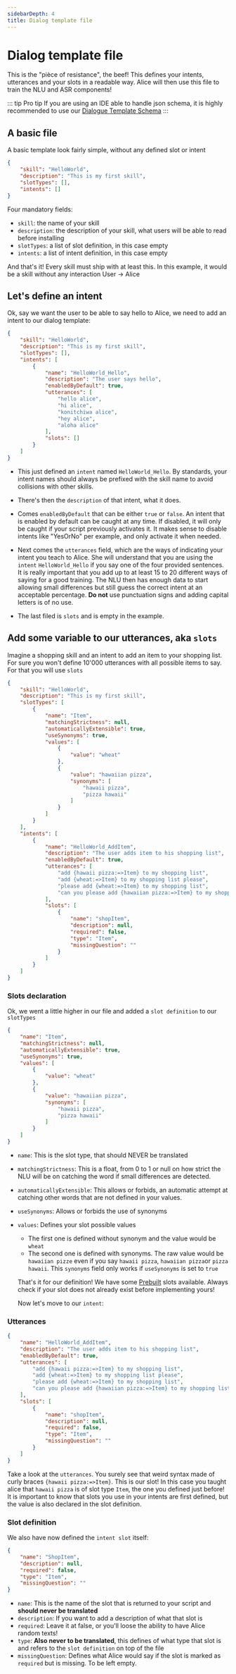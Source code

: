 ```yaml
---
sidebarDepth: 4
title: Dialog template file
---
```


# Dialog template file
This is the "pièce of resistance", the beef! This defines your intents, utterances and your slots in a readable way. Alice will then use this file to train the NLU and ASR components!


::: tip Pro tip
If you are using an IDE able to handle json schema, it is highly recommended to use our [Dialogue Template Schema](https://raw.githubusercontent.com/project-alice-assistant/ProjectAliceSkillKit/master/ProjectAliceSK/validate/src/schemas/dialog-schema.json)
:::


## A basic file
A basic template look fairly simple, without any defined slot or intent

```json
{
	"skill": "HelloWorld",
	"description": "This is my first skill",
	"slotTypes": [],
	"intents": []
}
```

Four mandatory fields:
- `skill`: the name of your skill
- `description`: the description of your skill, what users will be able to read before installing
- `slotTypes`: a list of slot definition, in this case empty
- `intents`: a list of intent definition, in this case empty

And that's it! Every skill must ship with at least this. In this example, it would be a skill without any interaction User -> Alice


## Let's define an intent
Ok, say we want the user to be able to say hello to Alice, we need to add an intent to our dialog template:

```json
{
	"skill": "HelloWorld",
	"description": "This is my first skill",
	"slotTypes": [],
	"intents": [
		{
			"name": "HelloWorld_Hello",
			"description": "The user says hello",
			"enabledByDefault": true,
			"utterances": [
				"hello alice",
				"hi alice",
				"konitchiwa alice",
				"hey alice",
				"aloha alice"
			],
			"slots": []
		}	
	]
}
```

- This just defined an `intent` named `HelloWorld_Hello`. By standards, your intent names should always be prefixed with the skill name to avoid collisions with other skills.

- There's then the `description` of that intent, what it does.

- Comes `enabledByDefault` that can be either `true` or `false`. An intent that is enabled by default can be caught at any time. If disabled, it will only be caught if your script previously activates it. It makes sense to disable intents like "YesOrNo" per example, and only activate it when needed.

- Next comes the `utterances` field, which are the ways of indicating your intent you teach to Alice. She will understand that you are using the `intent` `HelloWorld_Hello` if you say one of the four provided sentences. It is really important that you add up to at least 15 to 20 different ways of saying for a good training. The NLU then has enough data to start allowing small differences but still guess the correct intent at an acceptable percentage. **Do not** use punctuation signs and adding capital letters is of no use.

- The last filed is `slots` and is empty in the example.


## Add some variable to our utterances, aka `slots`
Imagine a shopping skill and an intent to add an item to your shopping list. For sure you won't define 10'000 utterances with all possible items to say. For that you will use `slots`

```json
{
	"skill": "HelloWorld",
	"description": "This is my first skill",
	"slotTypes": [
		{
			"name": "Item",
			"matchingStrictness": null,
			"automaticallyExtensible": true,
			"useSynonyms": true,
			"values": [
				{
					"value": "wheat"
				},
				{
					"value": "hawaiian pizza",
					"synonyms": [
						"hawaii pizza",
						"pizza hawaii"
					]
				}
			]
		}
	],
	"intents": [
		{
			"name": "HelloWorld_AddItem",
			"description": "The user adds item to his shopping list",
			"enabledByDefault": true,
			"utterances": [
				"add {hawaii pizza:=>Item} to my shopping list",
				"add {wheat:=>Item} to my shopping list please",
				"please add {wheat:=>Item} to my shopping list",
				"can you please add {hawaiian pizza:=>Item} to my shopping list"
			],
			"slots": [
				{
					"name": "shopItem",
					"description": null,
					"required": false,
					"type": "Item",
					"missingQuestion": ""
				}
			]
		}	
	]
}
``` 

### Slots declaration
Ok, we went a little higher in our file and added a `slot definition` to our `slotTypes`

```json
{
	"name": "Item",
	"matchingStrictness": null,
	"automaticallyExtensible": true,
	"useSynonyms": true,
	"values": [
		{
			"value": "wheat"
		},
		{
			"value": "hawaiian pizza",
			"synonyms": [
				"hawaii pizza",
				"pizza hawaii"
			]
		}
	]
}
```

- `name`: This is the slot type, that should NEVER be translated
- `matchingStrictness`: This is a float, from 0 to 1 or null on how strict the NLU will be on catching the word if small differences are detected.
- `automaticallyExtensible`: This allows or forbids, an automatic attempt at catching other words that are not defined in your values.
- `useSynonyms`: Allows or forbids the use of synonyms
- `values`: Defines your slot possible values
  - The first one is defined without synonym and the value would be `wheat`
  - The second one is defined with synonyms. The raw value would be `hawaiian pizze` even if you say `hawaii pizza`, `hawaiian pizza`or `pizza hawaii`. This `synonyms` field only works if `useSynonyms` is set to `true`
  
  That's it for our definition! We have some [Prebuilt](./builtin-slots.md) slots available. Always check if your slot does not already exist before implementing yours!
  
  Now let's move to our `intent`:


### Utterances
```json
{
	"name": "HelloWorld_AddItem",
	"description": "The user adds item to his shopping list",
	"enabledByDefault": true,
	"utterances": [
		"add {hawaii pizza:=>Item} to my shopping list",
		"add {wheat:=>Item} to my shopping list please",
		"please add {wheat:=>Item} to my shopping list",
		"can you please add {hawaiian pizza:=>Item} to my shopping list"
	],
	"slots": [
		{
			"name": "shopItem",
			"description": null,
			"required": false,
			"type": "Item",
			"missingQuestion": ""
		}
	]
}
```

Take a look at the `utterances`. You surely see that weird syntax made of curly braces `{hawaii pizza:=>Item}`. This is our slot! In this case you taught alice that `hawaii pizza` is of slot type `Item`, the one you defined just before! It is important to know that slots you use in your intents are first defined, but the value is also declared in the slot definition.


### Slot definition
We also have now defined the `intent slot` itself:

```json
{
	"name": "ShopItem",
	"description": null,
	"required": false,
	"type": "Item",
	"missingQuestion": ""
}
```

- `name`: This is the name of the slot that is returned to your script and **should never be translated**
- `description`: If you want to add a description of what that slot is
- `required`: Leave it at false, or you'll loose the ability to have Alice random texts!
- `type`: **Also never to be translated**, this defines of what type that slot is and refers to the `slot definition` on top of the file
- `missingQuestion`: Defines what Alice would say if the slot is marked as `required` but is missing. To be left empty. 
